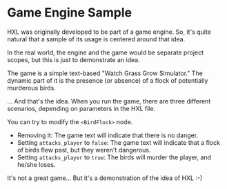# Game Engine Sample

HXL was originally developed to be part of a game engine.
So, it's quite natural that a sample of its usage is centered
around that idea.

In the real world, the engine and the game would be separate
project scopes, but this is just to demonstrate an idea.

The game is a simple text-based "Watch Grass Grow Simulator."
The dynamic part of it is the presence (or absence) of a flock
of potentially murderous birds.

... And that's the idea. When you run the game, there are three
different scenarios, depending on parameters in the HXL file.

You can try to modify the ``<BirdFlock>`` node.

- Removing it: The game text will indicate that there is no danger.
- Setting ``attacks_player`` to ``false``: The game text will indicate
  that a flock of birds flew past, but they weren't dangerous.
- Setting ``attacks_player`` to ``true``: The birds will murder the
  player, and he/she loses.

It's not a great game... But it's a demonstration of the idea of HXL :-)
